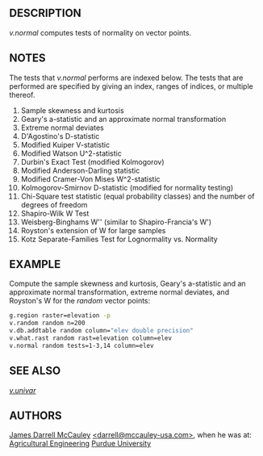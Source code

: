 ## DESCRIPTION

*v.normal* computes tests of normality on vector points.

## NOTES

The tests that *v.normal* performs are indexed below. The tests that are
performed are specified by giving an index, ranges of indices, or
multiple thereof.

1. Sample skewness and kurtosis
2. Geary's a-statistic and an approximate normal transformation
3. Extreme normal deviates
4. D'Agostino's D-statistic
5. Modified Kuiper V-statistic
6. Modified Watson U^2-statistic
7. Durbin's Exact Test (modified Kolmogorov)
8. Modified Anderson-Darling statistic
9. Modified Cramer-Von Mises W^2-statistic
10. Kolmogorov-Smirnov D-statistic (modified for normality testing)
11. Chi-Square test statistic (equal probability classes) and the number
    of degrees of freedom
12. Shapiro-Wilk W Test
13. Weisberg-Binghams W'' (similar to Shapiro-Francia's W')
14. Royston's extension of W for large samples
15. Kotz Separate-Families Test for Lognormality vs. Normality

## EXAMPLE

Compute the sample skewness and kurtosis, Geary's a-statistic and an
approximate normal transformation, extreme normal deviates, and
Royston's W for the *random* vector points:

```bash
g.region raster=elevation -p
v.random random n=200
v.db.addtable random column="elev double precision"
v.what.rast random rast=elevation column=elev
v.normal random tests=1-3,14 column=elev
```

## SEE ALSO

*[v.univar](v.univar.md)*

## AUTHORS

[James Darrell McCauley](http://mccauley-usa.com/)
[\<darrell@mccauley-usa.com\>](mailto:darrell@mccauley-usa.com),
when he was at: [Agricultural
Engineering](https://engineering.purdue.edu/ABE/) [Purdue
University](http://www.purdue.edu/)
